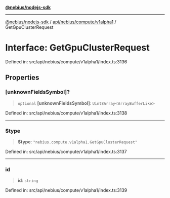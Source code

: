 [**@nebius/nodejs-sdk**](../../../../../README.md)

***

[@nebius/nodejs-sdk](../../../../../README.md) / [api/nebius/compute/v1alpha1](../README.md) / GetGpuClusterRequest

# Interface: GetGpuClusterRequest

Defined in: src/api/nebius/compute/v1alpha1/index.ts:3136

## Properties

### \[unknownFieldsSymbol\]?

> `optional` **\[unknownFieldsSymbol\]**: `Uint8Array`\<`ArrayBufferLike`\>

Defined in: src/api/nebius/compute/v1alpha1/index.ts:3138

***

### $type

> **$type**: `"nebius.compute.v1alpha1.GetGpuClusterRequest"`

Defined in: src/api/nebius/compute/v1alpha1/index.ts:3137

***

### id

> **id**: `string`

Defined in: src/api/nebius/compute/v1alpha1/index.ts:3139
